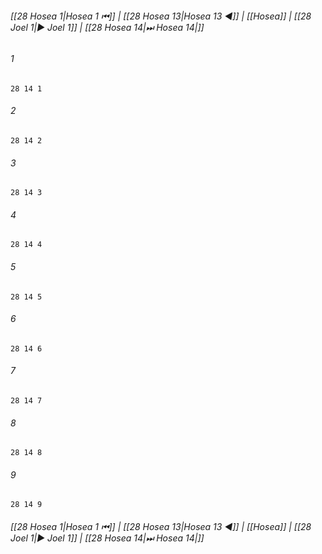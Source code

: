
###### [[28 Hosea 1|Hosea 1 ⏮]] | [[28 Hosea 13|Hosea 13 ◀]] | [[Hosea]] | [[28 Joel 1|▶ Joel 1]] | [[28 Hosea 14|⏭ Hosea 14|]]

###### 1
``` verse
28 14 1 
```
###### 2
``` verse
28 14 2 
```
###### 3
``` verse
28 14 3 
```
###### 4
``` verse
28 14 4 
```
###### 5
``` verse
28 14 5 
```
###### 6
``` verse
28 14 6 
```
###### 7
``` verse
28 14 7 
```
###### 8
``` verse
28 14 8 
```
###### 9
``` verse
28 14 9 
```

###### [[28 Hosea 1|Hosea 1 ⏮]] | [[28 Hosea 13|Hosea 13 ◀]] | [[Hosea]] | [[28 Joel 1|▶ Joel 1]] | [[28 Hosea 14|⏭ Hosea 14|]]

